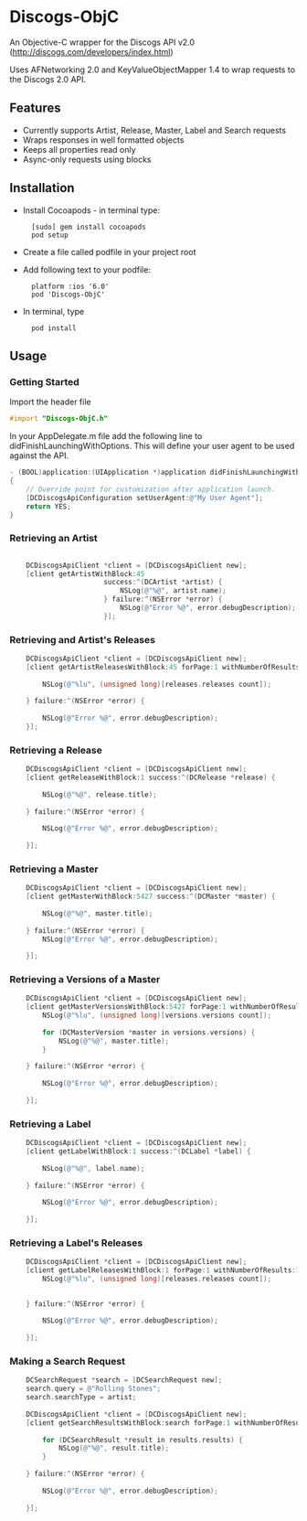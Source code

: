Discogs-ObjC
============

An Objective-C wrapper for the Discogs API v2.0 (http://discogs.com/developers/index.html)

Uses AFNetworking 2.0 and KeyValueObjectMapper 1.4 to wrap requests to the Discogs 2.0 API.

## Features

* Currently supports Artist, Release, Master, Label and Search requests
* Wraps responses in well formatted objects
* Keeps all properties read only
* Async-only requests using blocks

## Installation

* Install Cocoapods - in terminal type:

		[sudo] gem install cocoapods
		pod setup

* Create a file called podfile in your project root
* Add following text to your podfile:

		platform :ios '6.0'
		pod 'Discogs-ObjC'

* In terminal, type

		pod install

## Usage

### Getting Started
Import the header file

```objective-c
#import "Discogs-ObjC.h"
```

In your AppDelegate.m file add the following line to didFinishLaunchingWithOptions. This will define your user agent to be used against the API. 

```objective-c
- (BOOL)application:(UIApplication *)application didFinishLaunchingWithOptions:(NSDictionary *)launchOptions
{
    // Override point for customization after application launch.
    [DCDiscogsApiConfiguration setUserAgent:@"My User Agent"];
    return YES;
}
```

### Retrieving an Artist
```objective-c

	DCDiscogsApiClient *client = [DCDiscogsApiClient new];
    [client getArtistWithBlock:45
                       success:^(DCArtist *artist) {
                           NSLog(@"%@", artist.name);
                       } failure:^(NSError *error) {
                           NSLog(@"Error %@", error.debugDescription);
                       }];

```

### Retrieving and Artist's Releases
```objective-c
	DCDiscogsApiClient *client = [DCDiscogsApiClient new];
    [client getArtistReleasesWithBlock:45 forPage:1 withNumberOfResults:10 success:^(DCArtistReleases *releases) {
        
        NSLog(@"%lu", (unsigned long)[releases.releases count]);
        
    } failure:^(NSError *error) {
        
        NSLog(@"Error %@", error.debugDescription);
    }];

```

### Retrieving a Release
```objective-c
	DCDiscogsApiClient *client = [DCDiscogsApiClient new];
	[client getReleaseWithBlock:1 success:^(DCRelease *release) {
        
        NSLog(@"%@", release.title);
        
    } failure:^(NSError *error) {
        
        NSLog(@"Error %@", error.debugDescription);
        
    }];
```


### Retrieving a Master
```objective-c
	DCDiscogsApiClient *client = [DCDiscogsApiClient new];
	[client getMasterWithBlock:5427 success:^(DCMaster *master) {
        
        NSLog(@"%@", master.title);
        
    } failure:^(NSError *error) {
        NSLog(@"Error %@", error.debugDescription);
        
    }];
```


### Retrieving a Versions of a Master
```objective-c
	DCDiscogsApiClient *client = [DCDiscogsApiClient new];
	[client getMasterVersionsWithBlock:5427 forPage:1 withNumberOfResults:10 success:^(DCMasterVersions *versions) {
        NSLog(@"%lu", (unsigned long)[versions.versions count]);
        
        for (DCMasterVersion *master in versions.versions) {
            NSLog(@"%@", master.title);
        }
        
    } failure:^(NSError *error) {
        
        NSLog(@"Error %@", error.debugDescription);
        
    }];
```

### Retrieving a Label
```objective-c
	DCDiscogsApiClient *client = [DCDiscogsApiClient new];
	[client getLabelWithBlock:1 success:^(DCLabel *label) {
        
        NSLog(@"%@", label.name);
        
    } failure:^(NSError *error) {
        
        NSLog(@"Error %@", error.debugDescription);
        
    }];
```

### Retrieving a Label's Releases
```objective-c
	DCDiscogsApiClient *client = [DCDiscogsApiClient new];
	[client getLabelReleasesWithBlock:1 forPage:1 withNumberOfResults:10 success:^(DCLabelReleases *releases) {
        NSLog(@"%lu", (unsigned long)[releases.releases count]);

        
    } failure:^(NSError *error) {
        
        NSLog(@"Error %@", error.debugDescription);
        
    }];
```


### Making a Search Request
```objective-c
	DCSearchRequest *search = [DCSearchRequest new];
    search.query = @"Rolling Stones";
    search.searchType = artist;
    
    DCDiscogsApiClient *client = [DCDiscogsApiClient new];
    [client getSearchResultsWithBlock:search forPage:1 withNumberOfResults:10 success:^(DCSearchResults *results) {
        
        for (DCSearchResult *result in results.results) {
            NSLog(@"%@", result.title);
        }
        
    } failure:^(NSError *error) {
        
        NSLog(@"Error %@", error.debugDescription);
        
    }];
```
